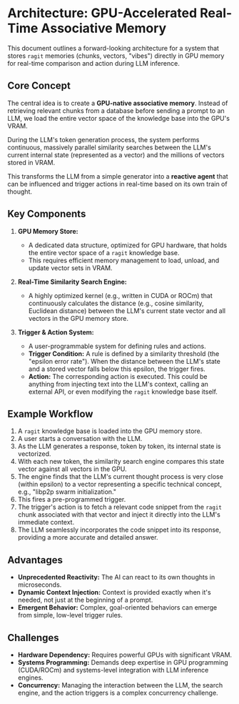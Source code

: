 # Architecture: GPU-Accelerated Real-Time Associative Memory

This document outlines a forward-looking architecture for a system that stores `ragit` memories (chunks, vectors, "vibes") directly in GPU memory for real-time comparison and action during LLM inference.

## Core Concept

The central idea is to create a **GPU-native associative memory**. Instead of retrieving relevant chunks from a database before sending a prompt to an LLM, we load the entire vector space of the knowledge base into the GPU's VRAM. 

During the LLM's token generation process, the system performs continuous, massively parallel similarity searches between the LLM's current internal state (represented as a vector) and the millions of vectors stored in VRAM.

This transforms the LLM from a simple generator into a **reactive agent** that can be influenced and trigger actions in real-time based on its own train of thought.

## Key Components

1.  **GPU Memory Store:**
    *   A dedicated data structure, optimized for GPU hardware, that holds the entire vector space of a `ragit` knowledge base.
    *   This requires efficient memory management to load, unload, and update vector sets in VRAM.

2.  **Real-Time Similarity Search Engine:**
    *   A highly optimized kernel (e.g., written in CUDA or ROCm) that continuously calculates the distance (e.g., cosine similarity, Euclidean distance) between the LLM's current state vector and all vectors in the GPU memory store.

3.  **Trigger & Action System:**
    *   A user-programmable system for defining rules and actions.
    *   **Trigger Condition:** A rule is defined by a similarity threshold (the "epsilon error rate"). When the distance between the LLM's state and a stored vector falls below this epsilon, the trigger fires.
    *   **Action:** The corresponding action is executed. This could be anything from injecting text into the LLM's context, calling an external API, or even modifying the `ragit` knowledge base itself.

## Example Workflow

1.  A `ragit` knowledge base is loaded into the GPU memory store.
2.  A user starts a conversation with the LLM.
3.  As the LLM generates a response, token by token, its internal state is vectorized.
4.  With each new token, the similarity search engine compares this state vector against all vectors in the GPU.
5.  The engine finds that the LLM's current thought process is very close (within epsilon) to a vector representing a specific technical concept, e.g., "libp2p swarm initialization."
6.  This fires a pre-programmed trigger.
7.  The trigger's action is to fetch a relevant code snippet from the `ragit` chunk associated with that vector and inject it directly into the LLM's immediate context.
8.  The LLM seamlessly incorporates the code snippet into its response, providing a more accurate and detailed answer.

## Advantages

*   **Unprecedented Reactivity:** The AI can react to its own thoughts in microseconds.
*   **Dynamic Context Injection:** Context is provided exactly when it's needed, not just at the beginning of a prompt.
*   **Emergent Behavior:** Complex, goal-oriented behaviors can emerge from simple, low-level trigger rules.

## Challenges

*   **Hardware Dependency:** Requires powerful GPUs with significant VRAM.
*   **Systems Programming:** Demands deep expertise in GPU programming (CUDA/ROCm) and systems-level integration with LLM inference engines.
*   **Concurrency:** Managing the interaction between the LLM, the search engine, and the action triggers is a complex concurrency challenge.
